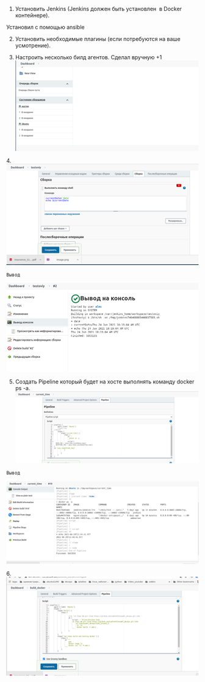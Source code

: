 1. Установить Jenkins (Jenkins должен быть установлен  в Docker контейнере).

Установил с помощью ansible


2. Установить необходимые плагины (если потребуются на ваше усмотрение).



3. Настроить несколько билд агентов. 
Сделал вручную +1 
![Таска сделана]( ./images/Selection_057.png)

4.![Таска сделана]( ./images/Selection_058.png)
```
Вывод

```
![Таска сделана]( ./images/Selection_060.png)


5. Создать Pipeline который будет на хосте выполнять команду docker ps -a.
![Code]( ./images/Selection_062.png)


```
Вывод

```
![Таска сделана]( ./images/Selection_061.png)

6.![Таска сделана]( ./images/Selection_064.png)

